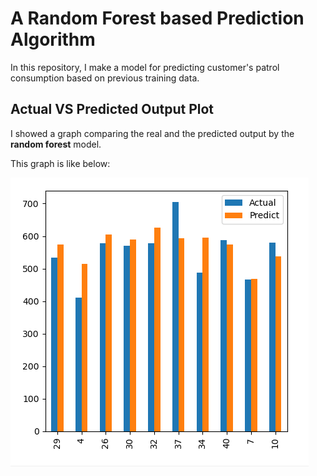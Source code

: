 # A Random Forest based Prediction Algorithm 
In this repository, I make a model for predicting customer's patrol consumption based on previous training data.

## Actual VS Predicted Output Plot

I showed a graph comparing the real and the predicted output by the **random forest** model.

This graph is like below:

![](image/plot1.PNG)
